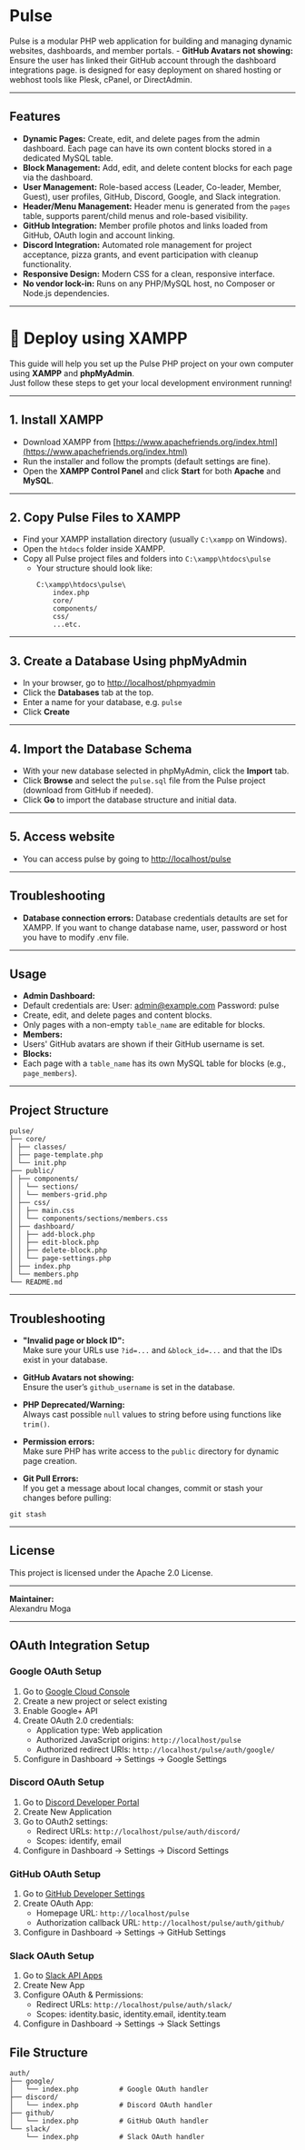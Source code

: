 # Pulse

Pulse is a modular PHP web application for building and managing dynamic websites, dashboards, and member portals. - **GitHub Avatars not showing:**  
  Ensure the user has linked their GitHub account through the dashboard integrations page. is designed for easy deployment on shared hosting or webhost tools like Plesk, cPanel, or DirectAdmin.

---

## Features

- **Dynamic Pages:** Create, edit, and delete pages from the admin dashboard. Each page can have its own content blocks stored in a dedicated MySQL table.
- **Block Management:** Add, edit, and delete content blocks for each page via the dashboard.
- **User Management:** Role-based access (Leader, Co-leader, Member, Guest), user profiles, GitHub, Discord, Google, and Slack integration.
- **Header/Menu Management:** Header menu is generated from the `pages` table, supports parent/child menus and role-based visibility.
- **GitHub Integration:** Member profile photos and links loaded from GitHub, OAuth login and account linking.
- **Discord Integration:** Automated role management for project acceptance, pizza grants, and event participation with cleanup functionality.
- **Responsive Design:** Modern CSS for a clean, responsive interface.
- **No vendor lock-in:** Runs on any PHP/MySQL host, no Composer or Node.js dependencies.

---

# 🚀 Deploy using XAMPP

This guide will help you set up the Pulse PHP project on your own computer using **XAMPP** and **phpMyAdmin**.  
Just follow these steps to get your local development environment running!

---

## 1. Install XAMPP

- Download XAMPP from [https://www.apachefriends.org/index.html](https://www.apachefriends.org/index.html)
- Run the installer and follow the prompts (default settings are fine).
- Open the **XAMPP Control Panel** and click **Start** for both **Apache** and **MySQL**.

---

## 2. Copy Pulse Files to XAMPP

- Find your XAMPP installation directory (usually `C:\xampp` on Windows).
- Open the `htdocs` folder inside XAMPP.
- Copy all Pulse project files and folders into `C:\xampp\htdocs\pulse`
  - Your structure should look like:
    ```
    C:\xampp\htdocs\pulse\
        index.php
        core/
        components/
        css/
        ...etc.
    ```

---

## 3. Create a Database Using phpMyAdmin

- In your browser, go to [http://localhost/phpmyadmin](http://localhost/phpmyadmin)
- Click the **Databases** tab at the top.
- Enter a name for your database, e.g. `pulse`
- Click **Create**

---

## 4. Import the Database Schema

- With your new database selected in phpMyAdmin, click the **Import** tab.
- Click **Browse** and select the `pulse.sql` file from the Pulse project (download from GitHub if needed).
- Click **Go** to import the database structure and initial data.

---

## 5. Access website
- You can access pulse by going to [http://localhost/pulse](http://localhost/pulse)

---

## **Troubleshooting**

- **Database connection errors:** Database credentials detaults are set for XAMPP. If you want to change database name, user, password or host you have to modify .env file.

---

## Usage

- **Admin Dashboard:**
- Default credentials are:
    User: admin@example.com
    Password: pulse
- Create, edit, and delete pages and content blocks.
- Only pages with a non-empty `table_name` are editable for blocks.
- **Members:**  
- Users' GitHub avatars are shown if their GitHub username is set.
- **Blocks:**  
- Each page with a `table_name` has its own MySQL table for blocks (e.g., `page_members`).

---

## Project Structure

```
pulse/
├── core/
│ ├── classes/
│ ├── page-template.php
│ └── init.php
├── public/
│ ├── components/
│ │ └── sections/
│ │ └── members-grid.php
│ ├── css/
│ │ ├── main.css
│ │ └── components/sections/members.css
│ ├── dashboard/
│ │ ├── add-block.php
│ │ ├── edit-block.php
│ │ ├── delete-block.php
│ │ └── page-settings.php
│ ├── index.php
│ └── members.php
└── README.md
```

---

## Troubleshooting

- **"Invalid page or block ID":**  
  Make sure your URLs use `?id=...` and `&block_id=...` and that the IDs exist in your database.

- **GitHub Avatars not showing:**  
  Ensure the user’s `github_username` is set in the database.

- **PHP Deprecated/Warning:**  
  Always cast possible `null` values to string before using functions like `trim()`.

- **Permission errors:**  
  Make sure PHP has write access to the `public` directory for dynamic page creation.

- **Git Pull Errors:**  
  If you get a message about local changes, commit or stash your changes before pulling:
```
git stash
```

---

## License

This project is licensed under the Apache 2.0 License.

---

**Maintainer:**  
Alexandru Moga

---

## OAuth Integration Setup

### Google OAuth Setup
1. Go to [Google Cloud Console](https://console.cloud.google.com/apis/credentials)
2. Create a new project or select existing
3. Enable Google+ API
4. Create OAuth 2.0 credentials:
   - Application type: Web application
   - Authorized JavaScript origins: `http://localhost/pulse`
   - Authorized redirect URIs: `http://localhost/pulse/auth/google/`
5. Configure in Dashboard → Settings → Google Settings

### Discord OAuth Setup
1. Go to [Discord Developer Portal](https://discord.com/developers/applications)
2. Create New Application
3. Go to OAuth2 settings:
   - Redirect URLs: `http://localhost/pulse/auth/discord/`
   - Scopes: identify, email
4. Configure in Dashboard → Settings → Discord Settings

### GitHub OAuth Setup
1. Go to [GitHub Developer Settings](https://github.com/settings/applications/new)
2. Create OAuth App:
   - Homepage URL: `http://localhost/pulse`
   - Authorization callback URL: `http://localhost/pulse/auth/github/`
3. Configure in Dashboard → Settings → GitHub Settings

### Slack OAuth Setup
1. Go to [Slack API Apps](https://api.slack.com/apps)
2. Create New App
3. Configure OAuth & Permissions:
   - Redirect URLs: `http://localhost/pulse/auth/slack/`
   - Scopes: identity.basic, identity.email, identity.team
4. Configure in Dashboard → Settings → Slack Settings

## File Structure
```
auth/
├── google/
│   └── index.php          # Google OAuth handler
├── discord/
│   └── index.php          # Discord OAuth handler  
├── github/
│   └── index.php          # GitHub OAuth handler
└── slack/
    └── index.php          # Slack OAuth handler
```

